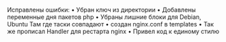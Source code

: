 Исправлены ошибки:
• Убран ключ из директории
• Добавлены переменные дня пакетов php
• Убраны лишние блоки для Debian, Ubuntu Там где таски совпадают
• создан nginx.conf в templates
• Так же прописал Handler для рестарта nginx
• Привел код к единому стилю
